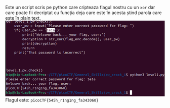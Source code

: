 Este un script scris pe python care cripteaza flagul nostru cu un `xor` dar care poate fii decriptat cu funcția deja care este în acesta ștind parola care este în plain text. 
![alt text](image/PW_1.png)
Flagul este: `picoCTF{545h_r1ng1ng_fa343060}`
